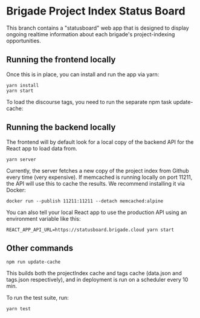 # Brigade Project Index Status Board

This branch contains a "statusboard" web app that is designed to display ongoing realtime information about each brigade's project-indexing opportunities.

## Running the frontend locally

Once this is in place, you can install and run the app via yarn:

```
yarn install
yarn start
```

To load the discourse tags, you need to run the separate npm task update-cache:

## Running the backend locally

The frontend will by default look for a local copy of the backend API for the React app to load data from.

```
yarn server
```

Currently, the server fetches a new copy of the project index from Github every time (very expensive). If memcached is running locally on port 11211, the API will use this to cache the results. We recommend installing it via Docker:

```
docker run --publish 11211:11211 --detach memcached:alpine
```

You can also tell your local React app to use the production API using an environment variable like this:

```
REACT_APP_API_URL=https://statusboard.brigade.cloud yarn start
```

## Other commands

```
npm run update-cache
```

This builds both the projectIndex cache and tags cache (data.json and tags.json respectively), and in deployment is run on a scheduler every 10 min.

To run the test suite, run:

```
yarn test
```
